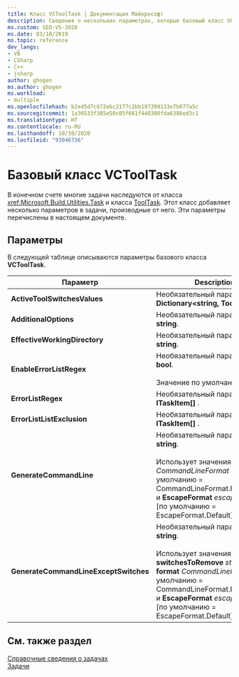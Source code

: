 ```yaml
---
title: Класс VCToolTask | Документация Майкрософт
description: Сведения о нескольких параметрах, которые базовый класс VCToolTask добавляет к производным от него задачам.
ms.custom: SEO-VS-2020
ms.date: 03/10/2019
ms.topic: reference
dev_langs:
- VB
- CSharp
- C++
- jsharp
author: ghogen
ms.author: ghogen
ms.workload:
- multiple
ms.openlocfilehash: b2e45d7c672ebc2177c2bb197399133e7b077a5c
ms.sourcegitcommit: 1a36533f385e50c05f661f440380fda6386ed3c1
ms.translationtype: HT
ms.contentlocale: ru-RU
ms.lasthandoff: 10/30/2020
ms.locfileid: "93046736"
---
```

# <a name="vctooltask-base-class"></a>Базовый класс VCToolTask

В конечном счете многие задачи наследуются от класса <xref:Microsoft.Build.Utilities.Task> и класса [ToolTask](/dotnet/api/microsoft.build.utilities.tooltask). Этот класс добавляет несколько параметров в задачи, производные от него. Эти параметры перечислены в настоящем документе.

## <a name="parameters"></a>Параметры

В следующей таблице описываются параметры базового класса **VCToolTask**.

|Параметр|Description|
|---------------|-----------------|
|**ActiveToolSwitchesValues**|Необязательный параметр **Dictionary\<string, ToolSwitch>** .|
|**AdditionalOptions**|Необязательный параметр типа **string**.|
|**EffectiveWorkingDirectory**|Необязательный параметр типа **string**.|
|**EnableErrorListRegex**|Необязательный параметр типа **bool**.<br/><br/>Значение по умолчанию — `true`.|
|**ErrorListRegex**|Необязательный параметр **ITaskItem[]** .|
|**ErrorListListExclusion**|Необязательный параметр **ITaskItem[]** .|
|**GenerateCommandLine**|Необязательный параметр типа **string**.<br/><br/>Использует значения **format** *CommandLineFormat* [по умолчанию = CommandLineFormat.ForBuildLog] и **EscapeFormat** *escapeFormat* [по умолчанию = EscapeFormat.Default].|
|**GenerateCommandLineExceptSwitches**|Необязательный параметр типа **string**.<br/><br/>Использует значения **switchesToRemove** *string[]* , **format** *CommandLineFormat* [по умолчанию = CommandLineFormat.ForBuildLog] и **EscapeFormat** *escapeFormat* [по умолчанию = EscapeFormat.Default].|

## <a name="see-also"></a>См. также раздел

[Справочные сведения о задачах](../msbuild/msbuild-task-reference.md)<br/>
[Задачи](../msbuild/msbuild-tasks.md)
